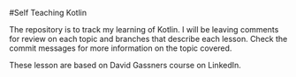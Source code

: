 #Self Teaching Kotlin

The repository is to track my learning of Kotlin. I will be
leaving comments for review on each topic and branches that describe each
lesson. Check the commit messages for more information on the topic covered.

These lesson are based on David Gassners course on LinkedIn.
